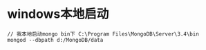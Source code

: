 # windows本地启动
```
// 我本地启动mongo bin下 C:\Program Files\MongoDB\Server\3.4\bin
mongod --dbpath d:/MongoDB/data
```
